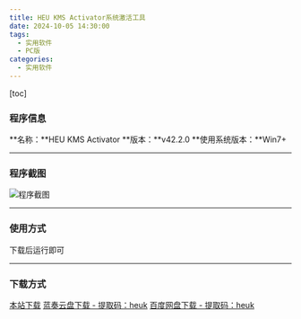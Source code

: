 ```yaml
---
title: HEU KMS Activator系统激活工具
date: 2024-10-05 14:30:00
tags:
  - 实用软件
  - PC版
categories:
  - 实用软件
---
```


[toc]

### 程序信息

**名称：**HEU KMS Activator
**版本：**v42.2.0
**使用系统版本：**Win7+

---

### 程序截图

![程序截图](https://cdn.jsdmirror.com/gh/Stoeaves/downsite-images@main/1728110057000.png)

---

### 使用方式

下载后运行即可

---

### 下载方式

[本站下载](https://hub.tplus.eu.org/Niomaor/dlfiles/raw/master/HEU_KMS_Activator_v42.2.0.exe)
[蓝奏云盘下载 - 提取码：heuk](https://wwqd.lanzoul.com/inQ9o2bojene)
[百度网盘下载 - 提取码：heuk](https://pan.baidu.com/s/1fYOZ22VxPkkL4HE-Urk_Lw?pwd=heuk)